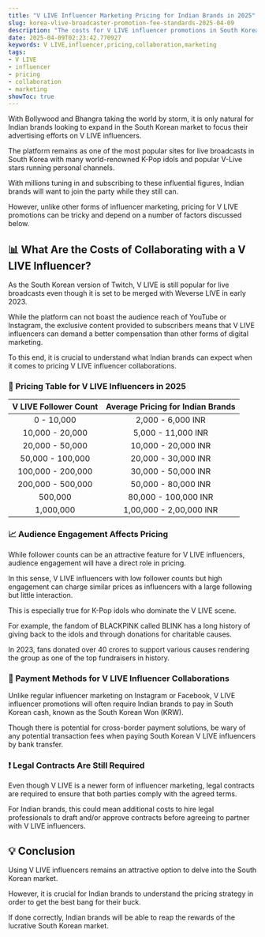 ```yaml
---
title: "V LIVE Influencer Marketing Pricing for Indian Brands in 2025"
slug: korea-vlive-broadcaster-promotion-fee-standards-2025-04-09
description: "The costs for V LIVE influencer promotions in South Korea vary based on audience engagement and follower counts. This piece outlines the overall pricing strategy for Indian brands targeting V LIVE influencers."
date: 2025-04-09T02:23:42.770927
keywords: V LIVE,influencer,pricing,collaboration,marketing
tags:
- V LIVE
- influencer
- pricing
- collaboration
- marketing
showToc: true
---
```


With Bollywood and Bhangra taking the world by storm, it is only natural for Indian brands looking to expand in the South Korean market to focus their advertising efforts on V LIVE influencers. 


The platform remains as one of the most popular sites for live broadcasts in South Korea with many world-renowned K-Pop idols and popular V-Live stars running personal channels.


With millions tuning in and subscribing to these influential figures, Indian brands will want to join the party while they still can. 


However, unlike other forms of influencer marketing, pricing for V LIVE promotions can be tricky and depend on a number of factors discussed below.


## 📊 What Are the Costs of Collaborating with a V LIVE Influencer?

As the South Korean version of Twitch, V LIVE is still popular for live broadcasts even though it is set to be merged with Weverse LIVE in early 2023. 


While the platform can not boast the audience reach of YouTube or Instagram, the exclusive content provided to subscribers means that V LIVE influencers can demand a better compensation than other forms of digital marketing. 


To this end, it is crucial to understand what Indian brands can expect when it comes to pricing V LIVE influencer collaborations.


### 📅 Pricing Table for V LIVE Influencers in 2025

|  V LIVE Follower Count  |  Average Pricing for Indian Brands  |
|:-----------------------:|:------------------------------------:|
|       0 - 10,000       |      2,000 - 6,000 INR               |
|      10,000 - 20,000   |      5,000 - 11,000 INR              |
|      20,000 - 50,000    |   10,000 - 20,000 INR               |
|      50,000 - 100,000   |   20,000 - 30,000 INR               |
|      100,000 - 200,000  |   30,000 - 50,000 INR               |
|      200,000 - 500,000  |   50,000 - 80,000 INR               |
|         500,000         |   80,000 - 100,000 INR              |
|        1,000,000        |       1,00,000 - 2,00,000 INR       |


### 📈 Audience Engagement Affects Pricing

While follower counts can be an attractive feature for V LIVE influencers, audience engagement will have a direct role in pricing. 


In this sense, V LIVE influencers with low follower counts but high engagement can charge similar prices as influencers with a large following but little interaction.


This is especially true for K-Pop idols who dominate the V LIVE scene. 

For example, the fandom of BLACKPINK called BLINK has a long history of giving back to the idols and through donations for charitable causes.

In 2023, fans donated over 40 crores to support various causes rendering the group as one of the top fundraisers in history.


### 💸 Payment Methods for V LIVE Influencer Collaborations

Unlike regular influencer marketing on Instagram or Facebook, V LIVE influencer promotions will often require Indian brands to pay in South Korean cash, known as the South Korean Won (KRW).


Though there is potential for cross-border payment solutions, be wary of any potential transaction fees when paying South Korean V LIVE influencers by bank transfer.


### ❗ Legal Contracts Are Still Required

Even though V LIVE is a newer form of influencer marketing, legal contracts are required to ensure that both parties comply with the agreed terms.

For Indian brands, this could mean additional costs to hire legal professionals to draft and/or approve contracts before agreeing to partner with V LIVE influencers. 


## 💡 Conclusion

Using V LIVE influencers remains an attractive option to delve into the South Korean market.

However, it is crucial for Indian brands to understand the pricing strategy in order to get the best bang for their buck.

If done correctly, Indian brands will be able to reap the rewards of the lucrative South Korean market.